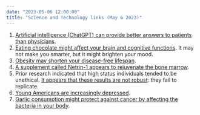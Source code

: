 ```yaml
---
date: "2023-05-06 12:00:00"
title: "Science and Technology links (May 6 2023)"
---
```




1. [Artificial intelligence (ChatGPT) can provide better answers to patients than physicians](https://today.ucsd.edu/story/study-finds-chatgpt-outperforms-physicians-in-high-quality-empathetic-answers-to-patient-questions).
1. [Eating chocolate might affect your brain and cognitive functions](https://pubmed.ncbi.nlm.nih.gov/24117885/). It may not make you smarter, but it might brighten your mood.
1. [Obesity may shorten your disease-free lifespan](https://academic.oup.com/biomedgerontology/advance-article/doi/10.1093/gerona/glad111/7140514).
1. [A supplement called Netrin-1 appears to rejuvenate the bone marrow](https://www.nature.com/articles/s41467-023-37783-4).
1. Prior research indicated that high status individuals tended to be unethical. [It appears that these results are not robust](https://www.tandfonline.com/doi/full/10.1080/15534510.2023.2203947): they fail to replicate.
1. [Young Americans are increasingly depressed](https://jonathanhaidt.substack.com/p/the-mental-illness-crisis-millenials).
1. [Garlic consumption might protect against cancer by affecting the bacteria in your body](https://link.springer.com/article/10.1007/s00394-023-03110-2).


